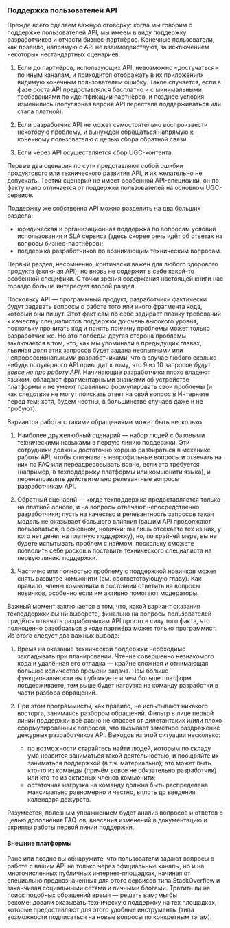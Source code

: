 ### Поддержка пользователей API

Прежде всего сделаем важную оговорку: когда мы говорим о поддержке пользователей API, мы имеем в виду поддержку разработчиков и отчасти бизнес-партнёров. Конечные пользователи, как правило, напрямую с API не взаимодействуют, за исключением некоторых нестандартных сценариев.

  1. Если до партнёров, использующих API, невозможно «достучаться» по иным каналам, и приходится отображать в их приложениях видимую конечным пользователям ошибку. Такое случается, если в фазе роста API предоставлялся бесплатно и с минимальными требованиями по идентфикации партнёров, и позднее условия изменились (популярная версия API перестала поддерживаться или стала платной).

  2. Если разработчик API не может самостоятельно воспроизвести некоторую проблему, и вынужден обращаться напрямую к конечному пользователю с целью сбора обратной связи.

  3. Если через API осуществляется сбор UGC-контента.

Первые два сценария по сути представляют собой ошибки продуктового или технического развития API, и их желательно не допускать. Третий сценарий не имеет особенной API-специфики, он по факту мало отличается от поддержки пользователей на основном UGC-сервисе. 

Поддержку же собственно API можно разделить на два больших раздела:
  * юридическая и организационная поддержка по вопросам условий использования и SLA сервиса (здесь скорее речь идёт об ответах на вопросы бизнес-партнёров);
  * поддержка разработчиков по возникающим техническим вопросам.

Первый раздел, несомненно, критически важен для любого здорового продукта (включая API), но вновь не содержит в себе какой-то особенной специфики. С точки зрения содержания настоящей книги нас гораздо больше интересует второй раздел.

Поскольку API — программный продукт, разработчики фактически будут задавать вопросы о работе того или иного фрагмента кода, который они пишут. Этот факт сам по себе задирает планку требований к качеству специалистов поддержки до очень высокого уровня, поскольку прочитать код и понять причину проблемы может только разработчик же. Но это полбеды: другая сторона проблемы заключается в том, что, как мы упоминали в предыдущих главах, львиная доля этих запросов будет задана неопытными или непрофессиональными разработчиками, что в случае любого сколько-нибудь популярного API приводит к тому, что 9 из 10 запросов *будут вовсе не про работу API*. Начинающие разработчики плохо владеют языком, обладают фрагментарными знаниями об устройстве платформы и не умеют правильно формулировать свои проблемы (и как следствие не могут поискать ответ на свой вопрос в Интернете перед тем; хотя, будем честны, в большинстве случаев даже и не пробуют).

Вариантов работы с такими обращениями может быть несколько.

  1. Наиболее дружелюбный сценарий — набор людей с базовыми техническими навыками в первую линию поддержки. Эти сотрудники должны достаточно хорошо разбираться в механике работы API, чтобы опознавать непрофильные вопросы и отвечать на них по FAQ или переадресовывать вовне, если это требуется (например, в техподдержку платформы или комьюнити языка), и перенаправлять действительно релевантные вопросы разработчикам API.

  2. Обратный сценарий — когда техподдержка предоставляется только на платной основе, и на вопросы отвечают непосредственно разработчики; пусть на качество и релевантность запросов такая модель не оказывает большого влияния (вашим API продолжают пользоваться, в основном, новички; вы лишь отсекаете тех из них, у кого нет денег на платную поддержку), но, по крайней мере, вы не будете испытывать проблем с наймом, поскольку сможете позволить себе роскошь поставить технического специалиста на первую линию поддержки.

  3. Частично или полностью проблему с поддержкой новичков может снять развитое комьюнити (см. соответствующую главу). Как правило, члены комьюнити в состоянии ответить на вопросы новичков, особенно если им активно помогают модераторы.

Важный момент заключается в том, что, какой вариант оказания техподдержки вы ни выберете, финально на вопросы пользователей придётся отвечать разработчикам API просто в силу того факта, что полноценно разобраться в коде партнёра может только программист. Из этого следует два важных вывода:

  1. Время на оказание технической поддержки необходимо закладывать при планировании. Чтение совершенно незнакомого кода и удалённая его отладка — крайне сложная и отнимающая большое количество времени задача. Чем больше функциональности вы публикуете и чем больше платформ поддерживаете, тем выше будет нагрузка на команду разработки в части разбора обращений.

  2. При этом программисты, как правило, не испытывают никакого восторга, занимаясь разбором обращений. Фильтр в лице первой линии поддержки всё равно не спасает от дилетантских и/или плохо сформулированных вопросов, что вызывает заметное раздражение дежурных разработчиков API. Выходов из этой ситуации несколько:
      * по возможности старайтесь найти людей, которым по складу ума нравится заниматься такой деятельностью, и поощряйте их заниматься поддержкой (в т.ч. материально); это может быть кто-то из команды (причём вовсе не обязательно разработчик) или кто-то из активных членов комьюнити;
      * остаточная нагрузка на команду должна быть распределена максимально равномерно и честно, вплоть до введения календаря дежурств.

Разумеется, полезным упражнением будет анализ вопросов и ответов с целью дополнения FAQ-ов, внесения изменений в документацию и скрипты работы первой линии поддержки.

#### Внешние платформы

Рано или поздно вы обнаружите, что пользователи задают вопросы о работе с вашим API не только через официальные каналы, но и на многочисленных публичных интернет-площадках, начиная от специально предназначенных для этого сервисов типа StackOverflow и заканчивая социальными сетями и личными блогами. Тратить ли на поиск подобных обращений время — решать вам; мы бы рекомендовали оказывать техническую поддержку на тех площадках, которые предоставляют для этого удобные инструменты (типа возможности подписаться на новые вопросы по конкретным тэгам).